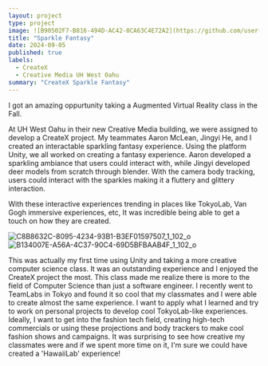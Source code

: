 ```yaml
---
layout: project
type: project
image: ![B90502F7-B816-494D-AC42-0CA63C4E72A2](https://github.com/user-attachments/assets/c2ed7e8b-f3f3-4556-b5e9-b5e2807a1e65)
title: "Sparkle Fantasy"
date: 2024-09-05
published: true
labels:
  - CreateX
  - Creative Media UH West Oahu
summary: "CreateX Sparkle Fantasy"
---
```


I got an amazing oppurtunity taking a Augmented Virtual Reality class in the Fall. 

At UH West Oahu in their new Creative Media building, we were assigned to develop a CreateX project. My teammates Aaron McLean, Jingyi He, and I created an interactable sparkling fantasy experience. Using the platform Unity, we all worked on creating a fantasy experience. Aaron developed a sparkling ambiance that users could interact with, while Jingyi developed deer models from scratch through blender. With the camera body tracking, users could interact with the sparkles making it a fluttery and glittery interaction.

With these interactive experiences trending in places like TokyoLab, Van Gogh immersive experiences, etc, It was incredible being able to get a touch on how they are created.


![C8B8632C-8095-4234-93B1-B3EF01597507_1_102_o](https://github.com/user-attachments/assets/7a150e83-5cb8-4c3b-944b-97e0fb90a3bc)
![B134007E-A56A-4C37-90C4-69D5BFBAAB4F_1_102_o](https://github.com/user-attachments/assets/84be7c92-2b68-4b7e-8b66-2d99046642d2)



This was actually my first time using Unity and taking a more creative computer science class. It was an outstanding experience and I enjoyed the CreateX project the most. This class made me realize there is more to the field of Computer Science than just a software engineer. I recently went to TeamLabs in Tokyo and found it so cool that my classmates and I were able to create almost the same experience. I want to apply what I learned and try to work on personal projects to develop cool TokyoLab-like experiences. Ideally, I want to get into the fashion tech field, creating high-tech commercials or using these projections and body trackers to make cool fashion shows and campaigns. It was surprising to see how creative my classmates were and if we spent more time on it, I'm sure we could have created a 'HawaiiLab' experience!
